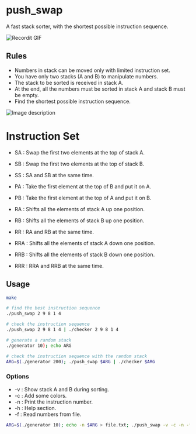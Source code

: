 # push_swap

A fast stack sorter, with the shortest possible instruction sequence.

![Recordit GIF](https://i.ibb.co/RgGT3Ss/ezgif-com-crop.gif)

## Rules

- Numbers in stack can be moved only with limited instruction set.
- You have only two stacks (A and B) to manipulate numbers.
- The stack to be sorted is received in stack A.
- At the end, all the numbers must be sorted in stack A and stack B must be empty.
- Find the shortest possible instruction sequence.

![Image description](https://i.ibb.co/WFhBhQ2/iii-3-1.png)

# Instruction Set

- SA : Swap the first two elements at the top of stack A.
- SB : Swap the first two elements at the top of stack B.
- SS : SA and SB at the same time.

- PA : Take the first element at the top of B and put it on A.
- PB : Take the first element at the top of A and put it on B.

- RA : Shifts all the elements of stack A up one position.
- RB : Shifts all the elements of stack B up one position.
- RR : RA and RB at the same time.

- RRA : Shifts all the elements of stack A down one position.
- RRB : Shifts all the elements of stack B down one position.
- RRR : RRA and RRB at the same time.

## Usage

```bash
make

# find the best instruction sequence
./push_swap 2 9 8 1 4

# check the instruction sequence
./push_swap 2 9 8 1 4 | ./checker 2 9 8 1 4

# generate a random stack
./generator 10); echo ARG

# check the instruction sequence with the random stack
ARG=$(./generator 200); ./push_swap $ARG | ./checker $ARG
```

### Options

- -v : Show stack A and B during sorting.
- -c : Add some colors.
- -n : Print the instruction number.
- -h : Help section.
- -f : Read numbers from file.

```bash
ARG=$(./generator 10); echo -n $ARG > file.txt; ./push_swap -v -c -n -f file.txt
```